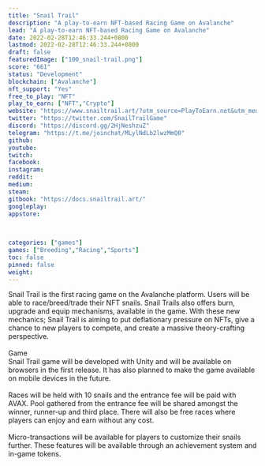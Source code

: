 ```yaml
---
title: "Snail Trail"
description: "A play-to-earn NFT-based Racing Game on Avalanche"
lead: "A play-to-earn NFT-based Racing Game on Avalanche"
date: 2022-02-28T12:46:33.244+0800
lastmod: 2022-02-28T12:46:33.244+0800
draft: false
featuredImage: ["100_snail-trail.png"]
score: "661"
status: "Development"
blockchain: ["Avalanche"]
nft_support: "Yes"
free_to_play: "NFT"
play_to_earn: ["NFT","Crypto"]
website: "https://www.snailtrail.art/?utm_source=PlayToEarn.net&utm_medium=organic&utm_campaign=gamepage"
twitter: "https://twitter.com/SnailTrailGame"
discord: "https://discord.gg/2HjNeshzuZ"
telegram: "https://t.me/joinchat/MLylNdLb2lwzMmQ0"
github: 
youtube: 
twitch: 
facebook: 
instagram: 
reddit: 
medium: 
steam: 
gitbook: "https://docs.snailtrail.art/"
googleplay: 
appstore: 

  
    
categories: ["games"]
games: ["Breeding","Racing","Sports"]
toc: false
pinned: false
weight: 
---
```

Snail Trail is the first racing game on the Avalanche platform. Users will be able to race/breed/trade their NFT snails. Snail Trails also offers burn, upgrade and equip mechanisms, available in the game. With these new mechanics; Snail Trail is aiming to put deflationary pressure on NFTs, give a chance to new players to compete, and create a massive theory-crafting perspective.<br> <br> Game<br> Snail Trail game will be developed with Unity and will be available on browsers in the first release. It has also planned to make the game available on mobile devices in the future. <br> <br> Races will be held with 10 snails and the entrance fee will be paid with AVAX. Pool gathered from the entrance fee will be shared amongst the winner, runner-up and third place. There will also be free races where players can enjoy and earn without any cost. <br> <br> Micro-transactions will be available for players to customize their snails further. These features will be available through an achievement system and in-game tokens.